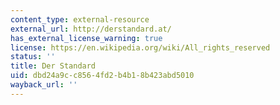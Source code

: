 ```yaml
---
content_type: external-resource
external_url: http://derstandard.at/
has_external_license_warning: true
license: https://en.wikipedia.org/wiki/All_rights_reserved
status: ''
title: Der Standard
uid: dbd24a9c-c856-4fd2-b4b1-8b423abd5010
wayback_url: ''
---
```

